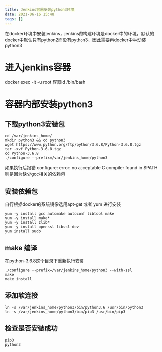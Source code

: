 ```yaml
---
title: Jenkins容器安装python3环境
date: 2021-06-16 15:48  
tags: []
---
```

在docker环境中安装jenkins，jenkins的构建环境是docker中的环境，默认的docker中默认只有python2而没有python3，因此需要再docker中手动装python3

# 进入jenkins容器

docker exec -it -u root 容器id /bin/bash

# 容器内部安装python3

## 下载python3安装包

```
cd /var/jenkins_home/
mkdir python3 && cd python3
wget https://www.python.org/ftp/python/3.6.8/Python-3.6.8.tgz
tar -xvf Python-3.6.8.tgz
cd Python-3.6.8
./configure --prefix=/var/jenkins_home/python3
```

如果执行后报错 configure: error: no acceptable C compiler found in $PATH 则是因为缺少gcc相关的依赖包

## 安装依赖包

自行根据docker的系统镜像选用apt-get 或者 yum 进行安装

```
yum -y install gcc automake autoconf libtool make
yum -y install make*
yum -y install zlib*
yum -y install openssl libssl-dev
yum install sudo
```

## make 编译

在python-3.6.8这个目录下重新执行安装

```
./configure --prefix=/var/jenkins_home/python3 --with-ssl
make
make install
```

## 添加软连接

```
ln -s /var/jenkins_home/python3/bin/python3.6 /usr/bin/python3
ln -s /var/jenkins_home/python3/bin/pip3 /usr/bin/pip3
```

## 检查是否安装成功

```
pip3
python3
```
